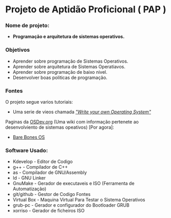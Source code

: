 # Projeto de Aptidão Proficional ( PAP )

### Nome de projeto:
* **Programação e arquitetura de sistemas operativos.**
### Objetivos
* Aprender sobre programação de Sistemas Operativos.
* Aprender sobre arquitetura de Sistemas Operatiavos.
* Aprender sobre programação de baixo nivel.
* Desenvolver boas politicas de programação.

### Fontes
O projeto segue varios tutoriais:
* Uma serie de vieos chamada [*"Write your own Operating System"*](https://www.youtube.com/playlist?list=PLHh55M_Kq4OApWScZyPl5HhgsTJS9MZ6M)

Paginas da [OSDev.org](http://wiki.osdev.org/Main_Page) (Uma wiki com informação pertenete ao desenvolviento de sistemas opeativos) [Por agora]:
* [Bare Bones OS](http://wiki.osdev.org/Bare_Bones)

### Software Usado:
* Kdevelop - Editor de Codigo
* g++ - Compilador de C++
* as - Compilador de GNU/Assembly
* ld - GNU Linker
* GnuMake - Gerador de executaveis e ISO (Ferramenta de Automatização)
* git/github - Gestor de Codigo Fontes
* Virtual Box - Maquina Virtual Para Testar o Sistema Operativos
* grub-pc - Gerador e configurador do Bootloader GRUB
* xorriso - Gerador de ficheiros ISO
